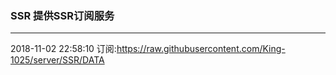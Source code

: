 ### SSR 提供SSR订阅服务
---
2018-11-02 22:58:10 订阅:https://raw.githubusercontent.com/King-1025/server/SSR/DATA
